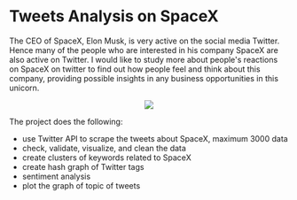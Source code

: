 # Tweets Analysis on SpaceX

The CEO of SpaceX, Elon Musk, is very active on the social media Twitter. Hence many of the people who are interested in his company SpaceX are also active on Twitter. I would like to study more about people's reactions on SpaceX on twitter to find out how people feel and think about this company, providing possible insights in any business opportunities in this unicorn.

<p align = "center">
  <img src = "https://cms.qz.com/wp-content/uploads/2018/02/spacex-falcon-heavy-elon-musk-china-europe-esa-nasa-mars-sls-boeing.jpg?quality=75&strip=all&w=1600&h=900&crop=1"
       </p>
 
 The project does the following:
 
- use Twitter API to scrape the tweets about SpaceX, maximum 3000 data
- check, validate, visualize, and clean the data
- create clusters of keywords related to SpaceX 
- create hash graph of Twitter tags
- sentiment analysis
- plot the graph of topic of tweets
